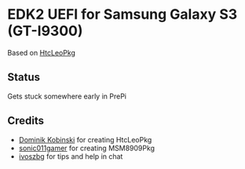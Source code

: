 # EDK2 UEFI for Samsung Galaxy S3 (GT-I9300)
Based on [HtcLeoPkg](https://github.com/HTC-Leo-Revival-Project/HtcLeoPkg)

## Status
Gets stuck somewhere early in PrePi

## Credits
 - [Dominik Kobinski](https://github.com/Dominduchami) for creating HtcLeoPkg
 - [sonic011gamer](https://github.com/sonic011gamer) for creating MSM8909Pkg
 - [ivoszbg](https://github.com/ivoszbg) for tips and help in chat
